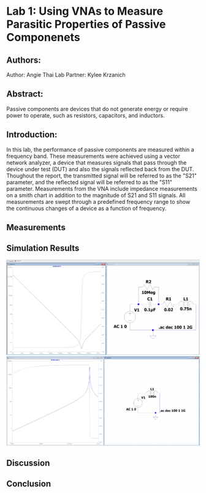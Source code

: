 # Lab 1: Using VNAs to Measure Parasitic Properties of Passive Componenets 

## Authors:
Author: Angie Thai
Lab Partner: Kylee Krzanich

## Abstract: 
Passive components are devices that do not generate energy or require power to operate, such as resistors, capacitors, and inductors. 

## Introduction:
In this lab, the performance of passive components are measured within a frequency band. These measurements were achieved using a vector network analyzer, a device that measures signals that pass through the device under test (DUT) and also the signals reflected back from the DUT. Thoughout the report, the transmitted signal will be referred to as the "S21" parameter, and the reflected signal will be referred to as the "S11" parameter. Measurements from the VNA include impedance measurements on a smith chart in addition to the magnitude of S21 and S11 signals. All measurements are swept through a predefined frequency range to show the continuous changes of a device as a function of frequency. 
## Measurements

## Simulation Results
![Capacitor](https://github.com/angiet642/EE133.github.io/blob/main/Lab1/Lab1_Images/Capacitor.JPG)
![Inductor](https://github.com/angiet642/EE133.github.io/blob/main/Lab1/Lab1_Images/Inductor.JPG)
## Discussion

## Conclusion
